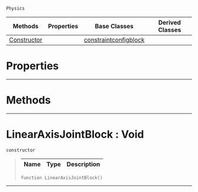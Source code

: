  `Physics`

|Methods|Properties|Base Classes|Derived Classes|
|---|---|---|---|
|[ Constructor](linearaxisjointblock.md#linearaxisjointblock-voi)| |[constraintconfigblock](constraintconfigblock.md)| |


 #  Properties


---  
 #  Methods


---  
 #  LinearAxisJointBlock : Void

 `constructor`

> 
> |Name|Type|Description|
> |---|---|---|
> ``` lang=cpp, name=Nada
> function LinearAxisJointBlock()
> ``` 


---  
 

 